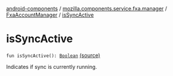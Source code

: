 [android-components](../../index.md) / [mozilla.components.service.fxa.manager](../index.md) / [FxaAccountManager](index.md) / [isSyncActive](./is-sync-active.md)

# isSyncActive

`fun isSyncActive(): `[`Boolean`](https://kotlinlang.org/api/latest/jvm/stdlib/kotlin/-boolean/index.html) [(source)](https://github.com/mozilla-mobile/android-components/blob/master/components/service/firefox-accounts/src/main/java/mozilla/components/service/fxa/manager/FxaAccountManager.kt#L377)

Indicates if sync is currently running.

